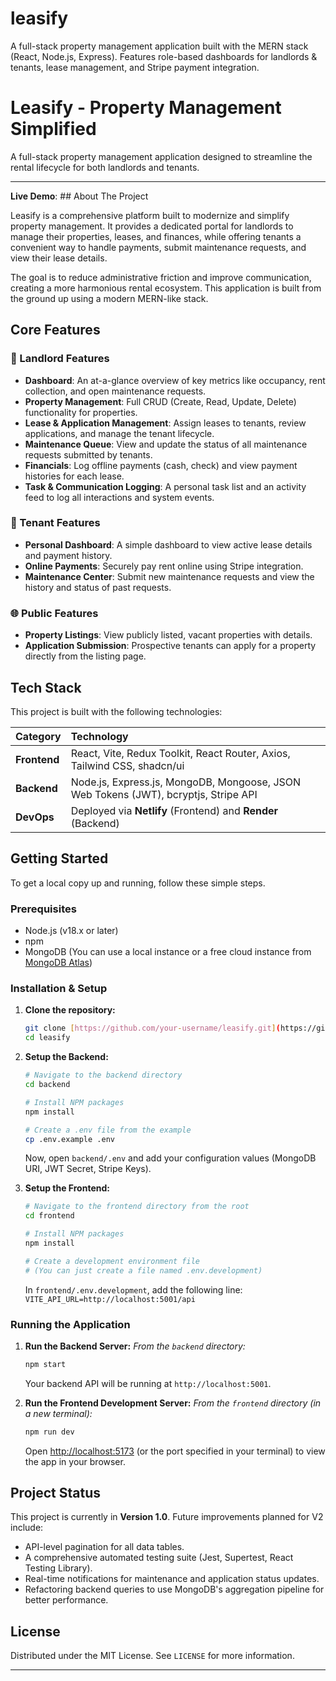 # leasify
A full-stack property management application built with the MERN stack (React, Node.js, Express). Features role-based dashboards for landlords &amp; tenants, lease management, and Stripe payment integration.

# Leasify - Property Management Simplified

A full-stack property management application designed to streamline the rental lifecycle for both landlords and tenants.

---

**Live Demo**: ## About The Project

Leasify is a comprehensive platform built to modernize and simplify property management. It provides a dedicated portal for landlords to manage their properties, leases, and finances, while offering tenants a convenient way to handle payments, submit maintenance requests, and view their lease details.

The goal is to reduce administrative friction and improve communication, creating a more harmonious rental ecosystem. This application is built from the ground up using a modern MERN-like stack.

## Core Features

### 👤 Landlord Features
* **Dashboard**: An at-a-glance overview of key metrics like occupancy, rent collection, and open maintenance requests.
* **Property Management**: Full CRUD (Create, Read, Update, Delete) functionality for properties.
* **Lease & Application Management**: Assign leases to tenants, review applications, and manage the tenant lifecycle.
* **Maintenance Queue**: View and update the status of all maintenance requests submitted by tenants.
* **Financials**: Log offline payments (cash, check) and view payment histories for each lease.
* **Task & Communication Logging**: A personal task list and an activity feed to log all interactions and system events.

### 👤 Tenant Features
* **Personal Dashboard**: A simple dashboard to view active lease details and payment history.
* **Online Payments**: Securely pay rent online using Stripe integration.
* **Maintenance Center**: Submit new maintenance requests and view the history and status of past requests.

### 🌐 Public Features
* **Property Listings**: View publicly listed, vacant properties with details.
* **Application Submission**: Prospective tenants can apply for a property directly from the listing page.

## Tech Stack

This project is built with the following technologies:

| Category      | Technology                                                                                                    |
| :------------ | :------------------------------------------------------------------------------------------------------------ |
| **Frontend** | React, Vite, Redux Toolkit, React Router, Axios, Tailwind CSS, shadcn/ui                                      |
| **Backend** | Node.js, Express.js, MongoDB, Mongoose, JSON Web Tokens (JWT), bcryptjs, Stripe API                            |
| **DevOps** | Deployed via **Netlify** (Frontend) and **Render** (Backend)                                                  |

## Getting Started

To get a local copy up and running, follow these simple steps.

### Prerequisites

* Node.js (v18.x or later)
* npm
* MongoDB (You can use a local instance or a free cloud instance from [MongoDB Atlas](https://www.mongodb.com/cloud/atlas))

### Installation & Setup

1.  **Clone the repository:**
    ```sh
    git clone [https://github.com/your-username/leasify.git](https://github.com/your-username/leasify.git)
    cd leasify
    ```

2.  **Setup the Backend:**
    ```sh
    # Navigate to the backend directory
    cd backend

    # Install NPM packages
    npm install

    # Create a .env file from the example
    cp .env.example .env
    ```
    Now, open `backend/.env` and add your configuration values (MongoDB URI, JWT Secret, Stripe Keys).

3.  **Setup the Frontend:**
    ```sh
    # Navigate to the frontend directory from the root
    cd frontend

    # Install NPM packages
    npm install

    # Create a development environment file
    # (You can just create a file named .env.development)
    ```
    In `frontend/.env.development`, add the following line:
    `VITE_API_URL=http://localhost:5001/api`

### Running the Application

1.  **Run the Backend Server:**
    *From the `backend` directory:*
    ```sh
    npm start
    ```
    Your backend API will be running at `http://localhost:5001`.

2.  **Run the Frontend Development Server:**
    *From the `frontend` directory (in a new terminal):*
    ```sh
    npm run dev
    ```
    Open [http://localhost:5173](http://localhost:5173) (or the port specified in your terminal) to view the app in your browser.

## Project Status
This project is currently in **Version 1.0**. Future improvements planned for V2 include:
-   API-level pagination for all data tables.
-   A comprehensive automated testing suite (Jest, Supertest, React Testing Library).
-   Real-time notifications for maintenance and application status updates.
-   Refactoring backend queries to use MongoDB's aggregation pipeline for better performance.

## License
Distributed under the MIT License. See `LICENSE` for more information.

---
